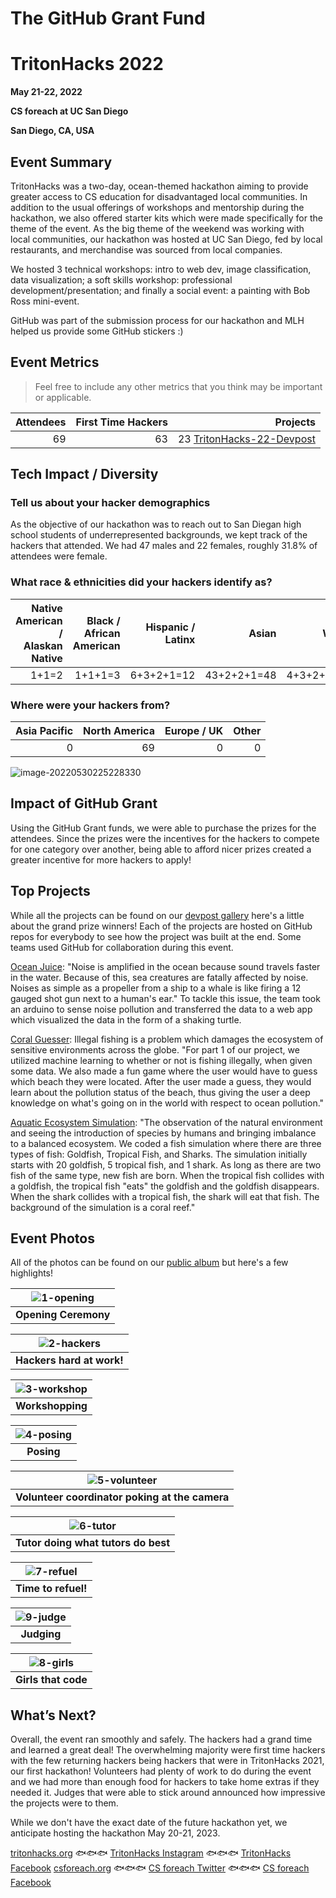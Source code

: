 # The GitHub Grant Fund

# TritonHacks 2022
**May 21-22, 2022**

**CS foreach at UC San Diego**

**San Diego, CA, USA**  

## Event Summary

TritonHacks was a two-day, ocean-themed hackathon aiming to provide greater access to CS education for disadvantaged local communities. In addition to the usual offerings of workshops and mentorship during the hackathon, we also offered starter kits which were made specifically for the theme of the event. As the big theme of the weekend was working with local communities, our hackathon was hosted at UC San Diego, fed by local restaurants, and merchandise was sourced from local companies.

We hosted 3 technical workshops: intro to web dev, image classification, data visualization; a soft skills workshop: professional development/presentation; and finally a social event: a painting with Bob Ross mini-event.

GitHub was part of the submission process for our hackathon and MLH helped us provide some GitHub stickers :) 

## Event Metrics 
> Feel free to include any other metrics that you think may be important or applicable. 

| Attendees | First Time Hackers |                                                     Projects |
| --------: | -----------------: | -----------------------------------------------------------: |
|        69 |                 63 | 23 [TritonHacks-22-Devpost](https://tritonhacks22.devpost.com/project-gallery) |

## Tech Impact / Diversity 

### Tell us about your hacker demographics
As the objective of our hackathon was to reach out to San Diegan high school students of underrepresented backgrounds, we kept track of the hackers that attended. We had 47 males and 22 females, roughly 31.8% of attendees were female.

### What race & ethnicities did your hackers identify as?
| Native American / <br> Alaskan Native | Black / <br> African American | Hispanic / <br> Latinx |       Asian |      White |
| ------------------------------------: | ----------------------------: | ---------------------: | ----------: | ---------: |
|                                 1+1=2 |                       1+1+1=3 |             6+3+2+1=12 | 43+2+2+1=48 | 4+3+2+1=10 |


### Where were your hackers from?
| Asia Pacific | North America | Europe / UK | Other |
| -----------: | ------------: | ----------: | ----: |
|            0 |            69 |           0 |     0 |

![image-20220530225228330](/home/rlay/.var/app/io.typora.Typora/config/Typora/typora-user-images/image-20220530225228330.png)

## Impact of GitHub Grant

Using the GitHub Grant funds, we were able to purchase the prizes for the attendees. Since the prizes were the incentives for the hackers to compete for one category over another, being able to afford nicer prizes created a greater incentive for more hackers to apply!

## Top Projects

While all the projects can be found on our [devpost gallery](https://tritonhacks22.devpost.com/project-gallery) here's a little about the grand prize winners! Each of the projects are hosted on GitHub repos for everybody to see how the project was built at the end. Some teams used GitHub for collaboration during this event.

[Ocean Juice](https://devpost.com/software/sound-sensor-arduino-with-web-app): "Noise is amplified in the ocean because sound travels faster in the water. Because of this, sea creatures are fatally affected by noise. Noises as simple as a propeller from a ship to a whale is like firing a 12 gauged shot gun next to a human's ear." To tackle this issue, the team took an arduino to sense noise pollution and transferred the data to a web app which visualized the data in the form of a shaking turtle.

[Coral Guesser](https://devpost.com/software/coral-guesser): Illegal fishing is a problem which damages the ecosystem of sensitive environments across the globe. "For part 1 of our project, we utilized machine learning to whether or not is fishing illegally, when given some data. We also made a fun game where the user would have to guess which beach they were located. After the user made a guess, they would learn about the pollution status of the beach, thus giving the user a deep knowledge on what's going on in the world with respect to ocean pollution."

[Aquatic Ecosystem Simulation](https://devpost.com/software/aquatic-ecosystem-simulation): "The observation of the natural environment and seeing the introduction of species by humans and bringing imbalance to a balanced ecosystem. We coded a fish simulation where there are three types of fish: Goldfish, Tropical Fish, and Sharks. The simulation initially starts with 20 goldfish, 5 tropical fish, and 1 shark. As long as there are two fish of the same type, new fish are born. When the tropical fish collides with a goldfish, the tropical fish "eats" the goldfish and the goldfish disappears. When the shark collides with a tropical fish, the shark will eat that fish. The background of the simulation is a coral reef."

## Event Photos

All of the photos can be found on our [public album](https://drive.google.com/drive/folders/1rWoChMY2Ug0_najx8bfldixXFjKb0A0u) but here's a few highlights!

| ![1-opening](./1-opening.png) |
| :---------------------------: |
|     **Opening Ceremony**      |

| ![2-hackers](./2-hackers.png) |
| :---------------------------: |
|   **Hackers hard at work!**   |

| ![3-workshop](3-workshop.png) |
| :---------------------------: |
|       **Workshopping**        |

| ![4-posing](./4-posing.png) |
| :-------------------------: |
|         **Posing**          |

|       ![5-volunteer](./5-volunteer.png)        |
| :--------------------------------------------: |
| **Volunteer coordinator poking at the camera** |

|      ![6-tutor](./6-tutor.png)      |
| :---------------------------------: |
| **Tutor doing what tutors do best** |

| ![7-refuel](./7-refuel.png) |
| :-------------------------: |
|     **Time to refuel!**     |

| ![9-judge](./9-judge.jpg) |
| :-----------------------: |
|        **Judging**        |

| ![8-girls](./8-girls.png) |
| :-----------------------: |
|    **Girls that code**    |



## What’s Next?

Overall, the event ran smoothly and safely. The hackers had a grand time and learned a great deal! The overwhelming majority were first time hackers with the few returning hackers being hackers that were in TritonHacks 2021, our first hackathon! Volunteers had plenty of work to do during the event and we had more than enough food for hackers to take home extras if they needed it. Judges that were able to stick around announced how impressive the projects were to them.

While we don't have the exact date of the future hackathon yet, we anticipate hosting the hackathon May 20-21, 2023.

[tritonhacks.org](https://www.tritonhacks.org/) :fish::fish::fish: [TritonHacks Instagram](https://www.instagram.com/ucsdtritonhacks/) :fish::fish::fish:  [TritonHacks Facebook](https://www.facebook.com/triton.hacks)
[csforeach.org](https://csforeach.ucsd.edu/) :fish::fish::fish: [CS foreach Twitter](https://twitter.com/cforeach) :fish::fish::fish:  [CS foreach Facebook](https://www.facebook.com/csforeach)

